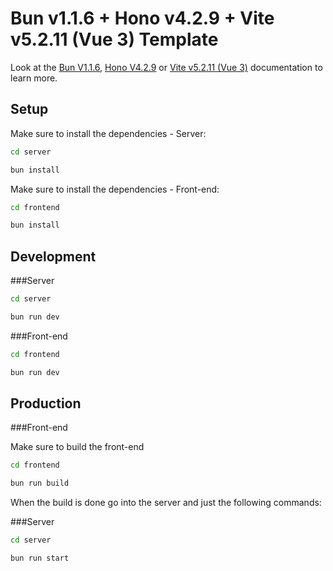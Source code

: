 # Bun v1.1.6 + Hono v4.2.9 + Vite v5.2.11 (Vue 3) Template

Look at the [Bun V1.1.6]([https://bun.sh/](https://bun.sh/)), [Hono V4.2.9]([ttps://hono.dev/](https://hono.dev/)) or [Vite v5.2.11 (Vue 3)](https://vitejs.dev/) documentation to learn more.

## Setup

Make sure to install the dependencies - Server:

```bash
cd server
```

```bash
bun install
```

Make sure to install the dependencies - Front-end:

```bash
cd frontend
```

```bash
bun install
```

## Development

###Server
```bash
cd server
```

```bash
bun run dev
```

###Front-end
```bash
cd frontend
```

```bash
bun run dev
```

## Production

###Front-end

Make sure to build the front-end
```bash
cd frontend
```

```bash
bun run build
```
When the build is done go into the server and just the following commands:

###Server
```bash
cd server
```

```bash
bun run start
```





